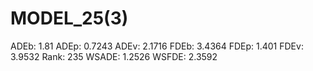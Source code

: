 # MODEL_25(3)

ADEb: 1.81
ADEp: 0.7243
ADEv: 2.1716
FDEb: 3.4364
FDEp: 1.401
FDEv: 3.9532
Rank: 235
WSADE: 1.2526
WSFDE: 2.3592